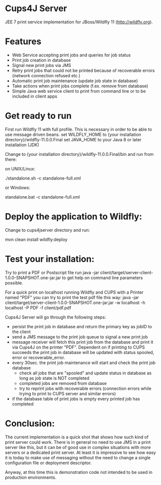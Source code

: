 Cups4J Server
=============
JEE 7 print service implementation for JBoss/Wildfly 11 (http://wildfly.org). 

Features
======== 
- Web Service accepting print jobs and queries for job status
- Print job creation in database
- Signal new print jobs via JMS
- Retry print jobs that could not be printed because of recoverable errors (network connection refused etc.)
- Automatic print job maintenance (update job state in database)
- Take actions when print jobs complete (f.ex. remove from database)
- Simple Java web service client to print from command line or to be included in client apps 

Get ready to run
================

First run Wildfly 11 with full profile. This is necessary in order to be able to use message driven beans.
set WILDFLY_HOME to {your installation directory}/wildfly-11.0.0.Final
set JAVA_HOME to your Java 8 or later installation (JDK)

Change to {your installation directory}/wildfly-11.0.0.Final/bin and run from there:

on UNIX/Linux:

  ./standalone.sh -c standalone-full.xml

or Windows:

  standalone.bat -c standalone-full.xml


Deploy the application to Wildfly:
==================================
Change to cups4jserver directory and run:

mvn clean install wildfly:deploy 

Test your installation:
=======================
Try to print a PDF or Postscript file
run java -jar client/target/server-client-1.0.0-SNAPSHOT.one-jar.jar to get help on command line parameters possible.


For a quick print on localhost running Wildfly and CUPS with a Printer named "PDF" you can try to print the test pdf file this way:
java -jar client/target/server-client-1.0.0-SNAPSHOT.one-jar.jar -w localhost -h localhost -P PDF -f client/pdf.pdf

Cups4J Server will go through the following steps:
- persist the print job in database and return the primary key as jobID to the client
- send a JMS message to the print job queue to signal a new print job
- message receiver will fetch this print job from the database and print it via Cups4J on the printer "PDF". 
  Dependent on if printing to CUPS succeeds the print job in database will be updated with status spooled, error or recoverable_error. 
- every 30sec. the print job maintenance will start and check the print job database 
  - check all jobs that are "spooled" and update status in database as long as job state is NOT completed
  - completed jobs are removed from database
  - try to reprint jobs with recoverable errors (connection errors while trying to print to CUPS server and similar errors) 
- if the database table of print jobs is empty every printed job has completed

Conclusion:
===========
The current implementation is a quick shot that shows how such kind of print server could work. 
There is in general no need to use JMS in a print server like this, but it can be of good use in complex situations with more servers or a dedicated print server. At least it is impressive to see how easy it is today to make use of messaging without the need to change a single configuration file or deployment descriptor. 

Anyway, at this time this is demonstration code not intended to be used in production environments.

 





